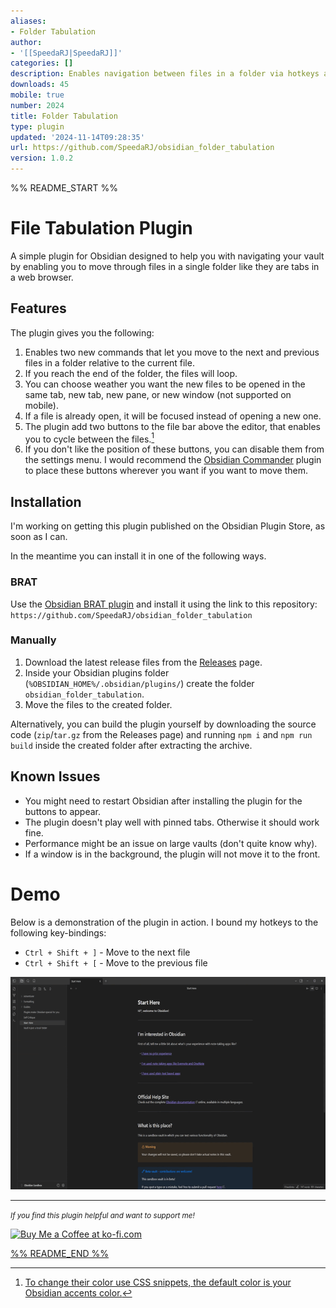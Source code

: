 ```yaml
---
aliases:
- Folder Tabulation
author:
- '[[SpeedaRJ|SpeedaRJ]]'
categories: []
description: Enables navigation between files in a folder via hotkeys and commands.
downloads: 45
mobile: true
number: 2024
title: Folder Tabulation
type: plugin
updated: '2024-11-14T09:28:35'
url: https://github.com/SpeedaRJ/obsidian_folder_tabulation
version: 1.0.2
---
```


%% README_START %%

# File Tabulation Plugin

A simple plugin for Obsidian designed to help you with navigating your vault by enabling you to move through files in a single folder like they are tabs in a web browser.

## Features

The plugin gives you the following: 
1. Enables two new commands that let you move to the next and previous files in a folder relative to the current file.
2. If you reach the end of the folder, the files will loop.
3. You can choose weather you want the new files to be opened in the same tab, new tab, new pane, or new window (not supported on mobile).
4. If a file is already open, it will be focused instead of opening a new one.
5. The plugin add two buttons to the file bar above the editor, that enables you to cycle between the files.[^1]
6. If you don't like the position of these buttons, you can disable them from the settings menu. I would recommend the [Obsidian Commander](https://github.com/phibr0/obsidian-commander) plugin to place these buttons wherever you want if you want to move them.

## Installation

I'm working on getting this plugin published on the Obsidian Plugin Store, as soon as I can.

In the meantime you can install it in one of the following ways.

### BRAT

Use the [Obsidian BRAT plugin](https://github.com/TfTHacker/obsidian42-brat) and install it using the link to this repository:  
`https://github.com/SpeedaRJ/obsidian_folder_tabulation`

### Manually

1. Download the latest release files from the [Releases](https://github.com/SpeedaRJ/obsidian_folder_tabulation/releases) page.
2. Inside your Obsidian plugins folder (`%OBSIDIAN_HOME%/.obsidian/plugins/`) create the folder `obsidian_folder_tabulation`.
3. Move the files to the created folder.

Alternatively, you can build the plugin yourself by downloading the source code (`zip`/`tar.gz` from the Releases page) and running `npm i` and `npm run build` inside the created folder after extracting the archive.

## Known Issues

- You might need to restart Obsidian after installing the plugin for the buttons to appear.
- The plugin doesn't play well with pinned tabs. Otherwise it should work fine.
- Performance might be an issue on large vaults (don't quite know why).
- If a window is in the background, the plugin will not move it to the front.

# Demo

Below is a demonstration of the plugin in action. I bound my hotkeys to the following key-bindings:
- `Ctrl + Shift + ]` - Move to the next file
- `Ctrl + Shift + [` - Move to the previous file

![Demo](https://raw.githubusercontent.com/SpeedaRJ/obsidian_folder_tabulation/HEAD/assets/demo_folder_tabulation.gif)

[^1]: To change their color use CSS snippets, the default color is your Obsidian accents color.

---

<small>*If you find this plugin helpful and want to support me!*</small>

<a href='https://ko-fi.com/speedarj' target='_blank'><img style='border:0px;height:32px;' src='https://az743702.vo.msecnd.net/cdn/kofi3.png?v=0' border='0' alt='Buy Me a Coffee at ko-fi.com' />


%% README_END %%